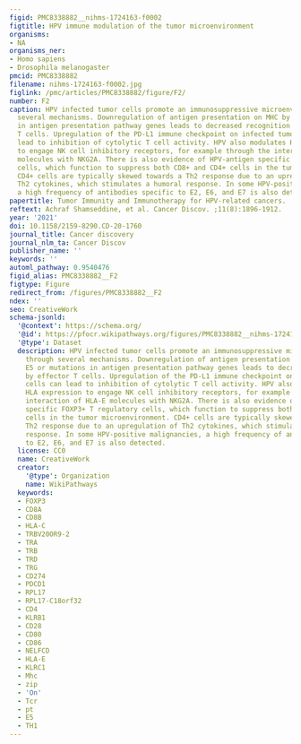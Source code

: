```yaml
---
figid: PMC8338882__nihms-1724163-f0002
figtitle: HPV immune modulation of the tumor microenvironment
organisms:
- NA
organisms_ner:
- Homo sapiens
- Drosophila melanogaster
pmcid: PMC8338882
filename: nihms-1724163-f0002.jpg
figlink: /pmc/articles/PMC8338882/figure/F2/
number: F2
caption: HPV infected tumor cells promote an immunosuppressive microenvironment through
  several mechanisms. Downregulation of antigen presentation on MHC by HPV E5 or mutations
  in antigen presentation pathway genes leads to decreased recognition by effector
  T cells. Upregulation of the PD-L1 immune checkpoint on infected tumor cells can
  lead to inhibition of cytolytic T cell activity. HPV also modulates HLA expression
  to engage NK cell inhibitory receptors, for example through the interaction of HLA-E
  molecules with NKG2A. There is also evidence of HPV-antigen specific FOXP3+ T regulatory
  cells, which function to suppress both CD8+ and CD4+ cells in the tumor microenvironment.
  CD4+ cells are typically skewed towards a Th2 response due to an upregulation of
  Th2 cytokines, which stimulates a humoral response. In some HPV-positive malignancies,
  a high frequency of antibodies specific to E2, E6, and E7 is also detected.
papertitle: Tumor Immunity and Immunotherapy for HPV-related cancers.
reftext: Achraf Shamseddine, et al. Cancer Discov. ;11(8):1896-1912.
year: '2021'
doi: 10.1158/2159-8290.CD-20-1760
journal_title: Cancer discovery
journal_nlm_ta: Cancer Discov
publisher_name: ''
keywords: ''
automl_pathway: 0.9540476
figid_alias: PMC8338882__F2
figtype: Figure
redirect_from: /figures/PMC8338882__F2
ndex: ''
seo: CreativeWork
schema-jsonld:
  '@context': https://schema.org/
  '@id': https://pfocr.wikipathways.org/figures/PMC8338882__nihms-1724163-f0002.html
  '@type': Dataset
  description: HPV infected tumor cells promote an immunosuppressive microenvironment
    through several mechanisms. Downregulation of antigen presentation on MHC by HPV
    E5 or mutations in antigen presentation pathway genes leads to decreased recognition
    by effector T cells. Upregulation of the PD-L1 immune checkpoint on infected tumor
    cells can lead to inhibition of cytolytic T cell activity. HPV also modulates
    HLA expression to engage NK cell inhibitory receptors, for example through the
    interaction of HLA-E molecules with NKG2A. There is also evidence of HPV-antigen
    specific FOXP3+ T regulatory cells, which function to suppress both CD8+ and CD4+
    cells in the tumor microenvironment. CD4+ cells are typically skewed towards a
    Th2 response due to an upregulation of Th2 cytokines, which stimulates a humoral
    response. In some HPV-positive malignancies, a high frequency of antibodies specific
    to E2, E6, and E7 is also detected.
  license: CC0
  name: CreativeWork
  creator:
    '@type': Organization
    name: WikiPathways
  keywords:
  - FOXP3
  - CD8A
  - CD8B
  - HLA-C
  - TRBV20OR9-2
  - TRA
  - TRB
  - TRD
  - TRG
  - CD274
  - PDCD1
  - RPL17
  - RPL17-C18orf32
  - CD4
  - KLRB1
  - CD28
  - CD80
  - CD86
  - NELFCD
  - HLA-E
  - KLRC1
  - Mhc
  - zip
  - 'On'
  - Tcr
  - pt
  - E5
  - TH1
---
```

